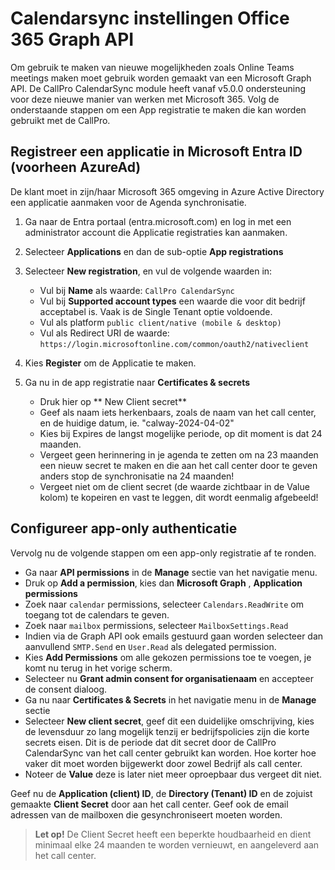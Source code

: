 # Calendarsync instellingen Office 365 Graph API

Om gebruik te maken van nieuwe mogelijkheden zoals Online Teams meetings maken moet gebruik worden gemaakt van een Microsoft Graph API. De CallPro CalendarSync module heeft vanaf v5.0.0 ondersteuning voor deze nieuwe manier van werken met Microsoft 365. Volg de onderstaande stappen om een App registratie te maken die kan worden gebruikt met de CallPro.


## Registreer een applicatie in Microsoft Entra ID (voorheen AzureAd)
De klant moet in zijn/haar Microsoft 365 omgeving in Azure Active Directory een applicatie aanmaken voor de Agenda synchronisatie.

1. Ga naar de Entra portaal (entra.microsoft.com) en log in met een administrator account die Applicatie registraties kan aanmaken.

1. Selecteer **Applications** en dan de sub-optie **App registrations**

1. Selecteer **New registration**, en vul de volgende waarden in:

    * Vul bij **Name** als waarde: `CallPro CalendarSync`
    * Vul bij **Supported account types** een waarde die voor dit bedrijf acceptabel is. Vaak is de Single Tenant optie voldoende.
    * Vul als platform `public client/native (mobile & desktop)`
    * Vul als Redirect URI de waarde: `https://login.microsoftonline.com/common/oauth2/nativeclient`

1. Kies **Register** om de Applicatie te maken. 
1. Ga nu in de app registratie naar **Certificates & secrets**
    * Druk hier op ** New Client secret**
    * Geef als naam iets herkenbaars, zoals de naam van het call center, en de huidige datum, ie. "calway-2024-04-02"
    * Kies bij Expires de langst mogelijke periode, op dit moment is dat 24 maanden.
    * Vergeet geen herinnering in je agenda te zetten om na 23 maanden een nieuw secret te maken en die aan het call center door te geven anders stop de synchronisatie na 24 maanden!
    * Vergeet niet om de client secret (de waarde zichtbaar in de Value kolom) te kopeiren en vast te leggen, dit wordt eenmalig afgebeeld!

## Configureer app-only authenticatie
Vervolg nu de volgende stappen om een app-only registratie af te ronden.


* Ga naar **API permissions** in de **Manage** sectie van het navigatie menu.
* Druk op **Add a permission**, kies dan **Microsoft Graph** , **Application permissions**
* Zoek naar `calendar` permissions, selecteer `Calendars.ReadWrite` om toegang tot de calendars te geven.
* Zoek naar `mailbox` permissions, selecteer `MailboxSettings.Read`
* Indien via de Graph API ook emails gestuurd gaan worden selecteer dan aanvullend `SMTP.Send` en `User.Read` als delegated permission.
* Kies **Add Permissions** om alle gekozen permissions toe te voegen, je komt nu terug in het vorige scherm.
* Selecteer nu **Grant admin consent for organisatienaam** en accepteer de consent dialoog.
* Ga nu naar **Certificates & Secrets** in het navigatie menu in de **Manage** sectie
* Selecteer **New client secret**, geef dit een duidelijke omschrijving, kies de levensduur zo lang mogelijk tenzij er bedrijfspolicies zijn die korte secrets eisen. Dit is de periode dat dit secret door de CallPro CalendarSync van het call center gebruikt kan worden. Hoe korter hoe vaker dit moet worden bijgewerkt door zowel Bedrijf als call center.
* Noteer de **Value** deze is later niet meer oproepbaar dus vergeet dit niet.


Geef nu de **Application (client) ID**, de **Directory (Tenant) ID** en de zojuist gemaakte **Client Secret** door aan het call center. Geef ook de email adressen van de mailboxen die gesynchroniseert moeten worden.
> **Let op!** De Client Secret heeft een beperkte houdbaarheid en dient minimaal elke 24 maanden te worden vernieuwt, en aangeleverd aan het call center.
